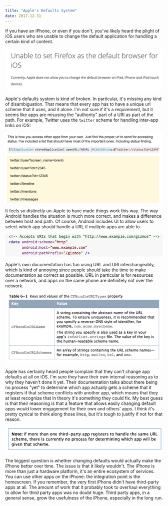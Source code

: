 ```yaml
---
title: "Apple's Defaults System"
date: 2017-12-31
---
```


If you have an iPhone, or even if you don't, you've likely heard the plight of
iOS users who are unable to change the default application for handling a
certain kind of content.

![Firefox documentation lamenting the lack of changeable defaults](/img/apple-ios-defaults-firefox.png)

Apple's defaults system is kind of broken. In particular, it's missing any kind
of disambiguation. That means that every app has to have a unique url scheme
that it uses, and it alone. I'm not sure if it's a requirement, but it seems
like apps are misusing the "authority" part of a URI as part of the path. For
example, Twitter uses the `twitter` scheme for handling inter-app links on iOS:

![Twitter has issues with authority](/img/apple-ios-defaults-twitter.png)

It feels so distinctly un-Apple to have made things work this way. The way
Android handles the situation is much more correct, and makes a difference
between host and path. Of course, Android includes UI to allow users to select
which app should handle a URL if multiple apps are able to.

![Android's URL matching is more complete](/img/apple-ios-defaults-android.png)

Apple's own documentation has fun using URL and URI interchangeably, which is
kind of annoying since people should take the time to make documentation as
correct as possible. URL in particular is for resources over a network, and apps
on the same phone are definitely not over the network.

![Apple also has issues with authority](/img/apple-ios-defaults-docs.png)

Apple has certainly heard people complain that they can't change app defaults at
all on iOS. I'm sure they have their own internal reasoning as to why they
haven't done it yet. Their documentation talks about there being no process
"yet" to determine which app actually gets a scheme that it registers if that
scheme conflicts with another app, which means that they at least recognize that
in theory it's something they could fix. My best guess is that their reasoning
is that a feature that allows easily changing default apps would lower
engagement for their own and others' apps. I think it's pretty cynical to think
along those lines, but it's tough to justify if not for that reason.

![Apple uses the magic word](/img/apple-ios-defaults-disambiguation.png)

The biggest question is whether changing defaults would actually make the iPhone
better over time. The issue is that it likely wouldn't. The iPhone is more than
just a hardware platform, it's an entire ecosystem of services. You can use
other apps on the iPhone: the integration point is the homescreen. If you
remember, the very first iPhone didn't have third-party apps at all. The amount
of work that it probably took to overhaul everything to allow for third party
apps was no doubt huge. Third party apps, in a general sense, grow the
usefulness of the iPhone, especially in the long run.